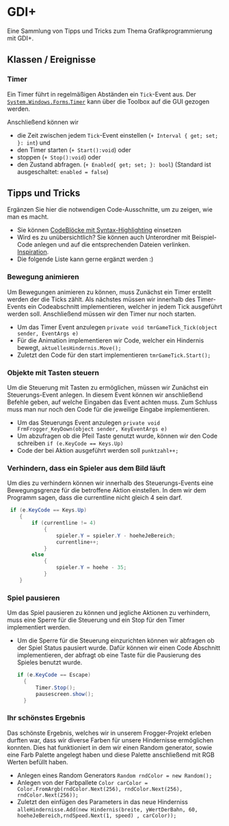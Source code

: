 # GDI+
Eine Sammlung von Tipps und Tricks zum Thema Grafikprogrammierung mit GDI+.

## Klassen / Ereignisse
### Timer
Ein Timer führt in regelmäßigen Abständen ein `Tick`-Event aus. Der [`System.Windows.Forms`.`Timer`](https://learn.microsoft.com/de-de/dotnet/api/system.windows.forms.timer?view=windowsdesktop-8.0&viewFallbackFrom=net-6.0) kann über die Toolbox auf die GUI gezogen werden. 

Anschließend können wir 
- die Zeit zwischen jedem `Tick`-Event einstellen (`+ Interval { get; set; }: int`) und
- den Timer starten (`+ Start():void`) oder
- stoppen (`+ Stop():void`) oder
- den Zustand abfragen. (`+ Enabled{ get; set; }: bool`) (Standard ist ausgeschaltet: `enabled = false`)



## Tipps und Tricks
Ergänzen Sie hier die notwendigen Code-Ausschnitte, um zu zeigen, wie man es macht. 
- Sie können [CodeBlöcke mit Syntax-Highlighting](https://docs.github.com/en/get-started/writing-on-github/working-with-advanced-formatting/creating-and-highlighting-code-blocks#syntax-highlighting) einsetzen
- Wird es zu unübersichtlich? Sie können auch Unterordner mit Beispiel-Code anlegen und auf die entsprechenden Dateien verlinken. [Inspiration](https://github.com/gsoTH/flaskShowcase/tree/master/datenbanken).
- Die folgende Liste kann gerne ergänzt werden :)

### Bewegung animieren
Um Bewegungen animieren zu können, muss Zunächst ein Timer erstellt werden der die Ticks zählt.
Als nächstes müssen wir innerhalb des Timer-Events ein Codeabschnitt implementieren, welcher in jedem Tick ausgeführt werden soll. Anschließend müssen wir den Timer nur noch starten.

- Um das Timer Event anzulegen `private void tmrGameTick_Tick(object sender, EventArgs e)`
- Für die Animation implementieren wir Code, welcher ein Hindernis bewegt, `aktuellesHindernis.Move();`
- Zuletzt den Code für den start implementieren `tmrGameTick.Start();`

### Objekte mit Tasten steuern
Um die Steuerung mit Tasten zu ermöglichen, müssen wir Zunächst ein Steuerungs-Event anlegen.
In diesem Event können wir anschließend Befehle geben, auf welche Eingaben das Event achten muss.
Zum Schluss muss man nur noch den Code für die jeweilige Eingabe implementieren.

- Um das Steuerungs Event anzulegen  `private void FrmFrogger_KeyDown(object sender, KeyEventArgs e)`
- Um abzufragen ob die Pfeil Taste genutzt wurde, können wir den Code schreiben  `if (e.KeyCode == Keys.Up)`
- Code der bei Aktion ausgeführt werden soll `punktzahl++;`

### Verhindern, dass ein Spieler aus dem Bild läuft
Um dies zu verhindern können wir innerhalb des Steuerungs-Events eine Bewegungsgrenze für die betroffene Aktion einstellen. In dem wir dem Programm sagen, dass die currentline nicht gleich 4 sein darf.

```csharp
 if (e.KeyCode == Keys.Up)
    {
        if (currentline != 4)
            {
                spieler.Y = spieler.Y - hoeheJeBereich;
                currentline++;
            }
        else
            {
                spieler.Y = hoehe - 35;
            }
    }
```

### Spiel pausieren
Um das Spiel pausieren zu können und jegliche Aktionen zu verhindern, muss eine Sperre für die Steuerung und ein Stop für den Timer implementiert werden.

- Um die Sperre für die Steuerung einzurichten können wir abfragen ob der Spiel Status pausiert wurde.
  Dafür können wir einen Code Abschnitt implementieren, der abfragt ob eine Taste für die Pausierung des Spieles benutzt wurde.
  ```csharp
  if (e.KeyCode == Escape)
    {
        Timer.Stop();
        pausescreen.show();
    }
  ```

### Ihr schönstes Ergebnis
Das schönste Ergebnis, welches wir in unserem Frogger-Projekt erleben durften war, dass wir diverse Farben für unsere Hindernisse ermöglichen konnten.
Dies hat funktioniert in dem wir einen Random generator, sowie eine Farb Palette angelegt haben und diese Palette anschließend mit RGB Werten befüllt haben.

- Anlegen eines Random Generators `Random rndColor = new Random();`
- Anlegen von der Farbpallete 
``Color carColor = Color.FromArgb(rndColor.Next(256), rndColor.Next(256), rndColor.Next(256));``
- Zuletzt den einfügen des Parameters in das neue Hinderniss
  `alleHindernisse.Add(new Hindernis(breite, yWertDerBahn, 60, hoeheJeBereich,rndSpeed.Next(1, speed) , carColor));`





